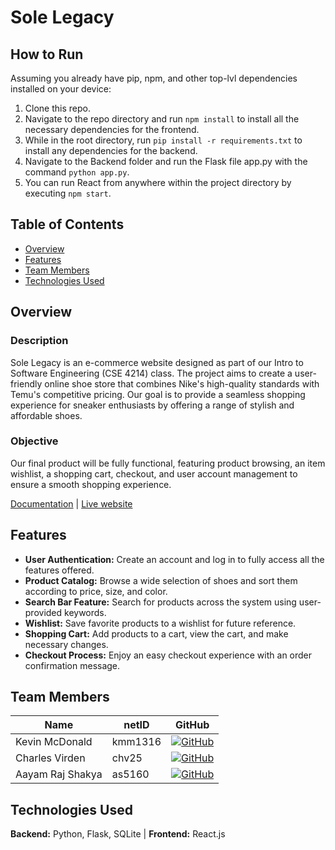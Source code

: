 # Sole Legacy

## How to Run
Assuming you already have pip, npm, and other top-lvl dependencies installed on your device:
1) Clone this repo.
2) Navigate to the repo directory and run `npm install` to install all the necessary dependencies for the frontend.
3) While in the root directory, run `pip install -r requirements.txt` to install any dependencies for the backend.
4) Navigate to the Backend folder and run the Flask file app.py with the command `python app.py`.
5) You can run React from anywhere within the project directory by executing `npm start`.

## Table of Contents
- [Overview](#overview)
- [Features](#features)
- [Team Members](#team-members)
- [Technologies Used](#technologies-used)

## Overview
### Description
Sole Legacy is an e-commerce website designed as part of our Intro to Software Engineering (CSE 4214) class. The project aims to create a user-friendly online shoe store that combines Nike's high-quality standards with Temu's competitive pricing. Our goal is to provide a seamless shopping experience for sneaker enthusiasts by offering a range of stylish and affordable shoes. 

### Objective
Our final product will be fully functional, featuring product browsing, an item wishlist, a shopping cart, checkout, and user account management to ensure a smooth shopping experience.

[Documentation](https://kmm1316.github.io/Group7E-Commerce/)  | [Live website](https://solelegacy.vercel.app/)

## Features

- **User Authentication:** Create an account and log in to fully access all the features offered.
- **Product Catalog:** Browse a wide selection of shoes and sort them according to price, size, and color.
- **Search Bar Feature:** Search for products across the system using user-provided keywords.
- **Wishlist:** Save favorite products to a wishlist for future reference.
- **Shopping Cart:** Add products to a cart, view the cart, and make necessary changes.
- **Checkout Process:** Enjoy an easy checkout experience with an order confirmation message.

## Team Members

| Name                | netID   | GitHub                                                                                  |
|---------------------|---------|-----------------------------------------------------------------------------------------|
| Kevin McDonald       | kmm1316 | [![GitHub](https://skillicons.dev/icons?i=github)](https://github.com/kmm1316)         |
| Charles Virden       | chv25   | [![GitHub](https://skillicons.dev/icons?i=github)](https://github.com/charliespants)   |
| Aayam Raj Shakya     | as5160  | [![GitHub](https://skillicons.dev/icons?i=github)](https://github.com/aayamrajshakya)  |


## Technologies Used

**Backend:** Python, Flask, SQLite  |  **Frontend:** React.js
